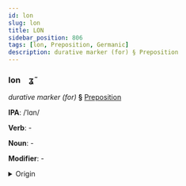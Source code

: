 ```yaml
---
id: lon
slug: lon
title: LON
sidebar_position: 806
tags: [lon, Preposition, Germanic]
description: durative marker (for) § Preposition
---
```


### lon&emsp;<span kind="abugida">ʓ̃</span>

*durative marker (for)* **§** [Preposition](../../tags/Preposition)

**IPA**: /ˈlɑn/

**Verb**: -

**Noun**: -

**Modifier**: -

<details>
    <summary>Origin</summary>
    German lang [laŋ]<br/>
    <em>Germanic Language Family</em>
</details>